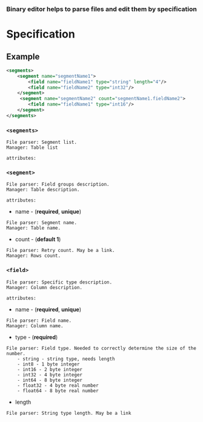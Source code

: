 ### Binary editor helps to parse files and edit them by specification

# Specification
## Example
```xml
<segments>
    <segment name="segmentName1">
        <field name="fieldName1" type="string" length="4"/>
        <field name="fieldName2" type="int32"/>
    </segment>
     <segment name="segmentName2" count="segmentName1.fieldName2">
        <field name="fieldName1" type="int16"/>
    </segment>
</segments>
```

### `<segments>`
```
File parser: Segment list. 
Manager: Table list
```
`attributes:`
 
### `<segment>`
```
File parser: Field groups description.
Manager: Table description.
```
`attributes:`
- name - (**required**, **unique**)
```
File parser: Segment name. 
Manager: Table name.
```
- count - (**default 1**)
```
File parser: Retry count. May be a link. 
Manager: Rows count.
```
### `<field>`
```
File parser: Specific type description.
Manager: Column description.
```

`attributes:`
- name - (**required**, **unique**)
```
File parser: Field name. 
Manager: Column name.
```
- type - (**required**)
```
File parser: Field type. Needed to correctly determine the size of the number. 
    - string - string type, needs length 
    - int8 - 1 byte integer
    - int16 - 2 byte integer
    - int32 - 4 byte integer
    - int64 - 8 byte integer
    - float32 - 4 byte real number
    - float64 - 8 byte real number
```
- length
```
File parser: String type length. May be a link
```
